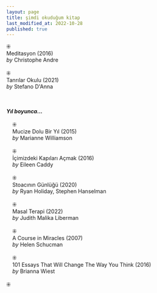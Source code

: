 ```yaml
---
layout: page  
title: şimdi okuduğum kitap  
last_modified_at: 2022-10-28
published: true  
---
```


⁜  
Meditasyon (2016)  
<i>by</i> Christophe Andre  
<br />
⁜  
Tanrılar Okulu (2021)  
<i>by</i> Stefano D'Anna  
<br />
&nbsp;  

<i><b>Yıl boyunca...</b></i>  
<br />
&nbsp; &nbsp; ⁜  
&nbsp; &nbsp; Mucize Dolu Bir Yıl (2015)  
&nbsp; &nbsp; <i>by</i> Marianne Williamson  
<br />
&nbsp; &nbsp; ⁜    
&nbsp; &nbsp; İçimizdeki Kapıları Açmak (2016)  
&nbsp; &nbsp; <i>by</i> Eileen Caddy  
<br />
&nbsp; &nbsp; ⁜  
&nbsp; &nbsp; Stoacının Günlüğü (2020)  
&nbsp; &nbsp; <i>by</i> Ryan Holiday, Stephen Hanselman  
<br />
&nbsp; &nbsp; ⁜  
&nbsp; &nbsp; Masal Terapi (2022)  
&nbsp; &nbsp; <i>by</i> Judith Malika Liberman    
<br />
&nbsp; &nbsp; ⁜  
&nbsp; &nbsp; A Course in Miracles (2007)  
&nbsp; &nbsp; <i>by</i> Helen Schucman    
<br />
&nbsp; &nbsp; ⁜  
&nbsp; &nbsp; 101 Essays That Will Change The Way You Think (2016)  
&nbsp; &nbsp; <i>by</i> Brianna Wiest  
<br />
⁜  
 
